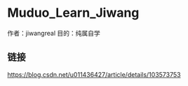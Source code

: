 # Muduo_Learn_Jiwang
作者：jiwangreal
目的：纯属自学


## 链接
https://blog.csdn.net/u011436427/article/details/103573753
